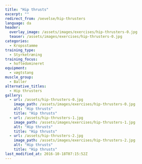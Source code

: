 ```yaml
---
title: "Hip thrusts"
excerpt: ""
redirect_from: /oevelse/hip-thrusters
language: da
header:
  overlay_image: /assets/images/exercises/hip-thrusters-0.jpg
  teaser: /assets/images/exercises/hip-thrusters-0.jpg
categories:
  - Kropsstamme
training_type: 
  - Styrketræning
training_focus: 
  - hoftedomineret
equipment:
  - vægtstang
muscle_group:
  - Baller
alternative_titles:
  - Hip thrusters
gallery:
  - url: /assets/hip-thrusters-0.jpg
    image_path: /assets/images/exercises/hip-thrusters-0.jpg
    alt: "Hip thrusts"
    title: "Hip thrusts"
  - url: /assets/hip-thrusters-1.jpg
    image_path: /assets/images/exercises/hip-thrusters-1.jpg
    alt: "Hip thrusts"
    title: "Hip thrusts"
  - url: /assets/hip-thrusters-2.jpg
    image_path: /assets/images/exercises/hip-thrusters-2.jpg
    alt: "Hip thrusts"
    title: "Hip thrusts"
last_modified_at: 2016-10-18T07:15:52Z
---
```



